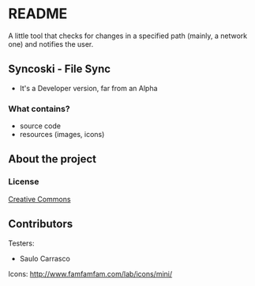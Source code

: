# README #

A little tool that checks for changes in a specified path (mainly, a network one) and notifies the user.


## Syncoski - File Sync ##

* It's a Developer version, far from an Alpha 


### What contains? ###

* source code
* resources (images, icons)



## About the project ##

### License ###

[Creative Commons](https://creativecommons.org/licenses/by-sa/4.0/)



## Contributors  ##

Testers:

* Saulo Carrasco

Icons:
http://www.famfamfam.com/lab/icons/mini/